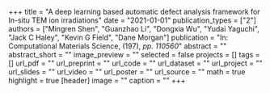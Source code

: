 +++
title = "A deep learning based automatic defect analysis framework for In-situ TEM ion irradiations"
date = "2021-01-01"
publication_types = ["2"]
authors = ["Mingren Shen", "Guanzhao Li", "Dongxia Wu", "Yudai Yaguchi", "Jack C Haley", "Kevin G Field", "Dane Morgan"]
publication = "In: Computational Materials Science, (197), _pp. 110560_"
abstract = ""
abstract_short = ""
image_preview = ""
selected = false
projects = []
tags = []
url_pdf = ""
url_preprint = ""
url_code = ""
url_dataset = ""
url_project = ""
url_slides = ""
url_video = ""
url_poster = ""
url_source = ""
math = true
highlight = true
[header]
image = ""
caption = ""
+++
